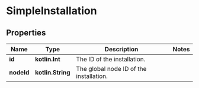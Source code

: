 
# SimpleInstallation

## Properties
Name | Type | Description | Notes
------------ | ------------- | ------------- | -------------
**id** | **kotlin.Int** | The ID of the installation. | 
**nodeId** | **kotlin.String** | The global node ID of the installation. | 



